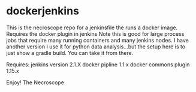 # dockerjenkins
This is the necroscope repo for a jenkinsfile the runs a docker image.  Requires the docker plugin in jenkins
Note this is good for large process jobs that require many running containers and many jenkins nodes.
I have another version I use it for python data analysis...but the setup here is to just show a gradle build.
You can take it from there.


Requires:
jenkins version 2.1.X
docker pipline  1.1.x
docker commons plugin 1.15.x


Enjoy!
The Necroscope



